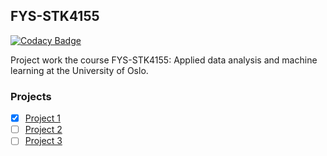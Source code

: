 ## FYS-STK4155

[![Codacy Badge](https://api.codacy.com/project/badge/Grade/435d7b5fb7a44d69a79081d68e8f71a6)](https://app.codacy.com/app/mortele/FYS-STK4155?utm_source=github.com&utm_medium=referral&utm_content=mortele/FYS-STK4155&utm_campaign=Badge_Grade_Settings)

Project work the course FYS-STK4155: Applied data analysis and machine learning at the University of Oslo.

### Projects
- [x] [Project 1](project1/) 
- [ ] [Project 2](project2/) 
- [ ] [Project 3](project3/) 